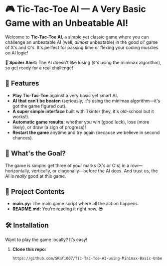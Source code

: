 # 🎮 Tic-Tac-Toe AI — A Very Basic Game with an Unbeatable AI!

Welcome to **Tic-Tac-Toe AI**, a simple yet classic game where you can challenge an unbeatable AI (well, *almost* unbeatable) in the good ol' game of X's and O's. It's perfect for passing time or flexing your coding muscles on AI logic!

🤖 **Spoiler Alert:** The AI doesn't like losing (it's using the minimax algorithm), so get ready for a real challenge!

## 🚀 Features
- **Play Tic-Tac-Toe** against a very basic yet smart AI.
- **AI that can't be beaten** (seriously, it's using the minimax algorithm—it's got the game figured out).
- **A super simple interface** built with Tkinter (hey, it's old-school but it works!).
- **Automatic game results:** whether you win (good luck), lose (more likely), or draw (a sign of progress)!
- **Restart the game** anytime and try again (because we believe in second chances).

## 🎯 What's the Goal?
The game is simple: get three of your marks (X's or O's) in a row—horizontally, vertically, or diagonally—before the AI does. And trust us, the AI is *really* good at this game.

## 📂 Project Contents
- **main.py:** The main game script where all the action happens.
- **README.md:** You’re reading it right now. 😎

## 🛠️ Installation

Want to play the game locally? It’s easy!

1. **Clone this repo:**
   ```bash
   https://github.com/SRafi007/Tic-Tac-Toe-AI-using-Minimax-Basic-Unbeatable.git
